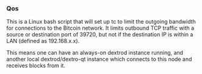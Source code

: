### Qos ###

This is a Linux bash script that will set up tc to limit the outgoing bandwidth for connections to the Bitcoin network. It limits outbound TCP traffic with a source or destination port of 39720, but not if the destination IP is within a LAN (defined as 192.168.x.x).

This means one can have an always-on dextrod instance running, and another local dextrod/dextro-qt instance which connects to this node and receives blocks from it.
